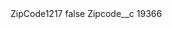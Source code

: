 <?xml version="1.0" encoding="UTF-8"?>
<CustomMetadata xmlns="http://soap.sforce.com/2006/04/metadata" xmlns:xsi="http://www.w3.org/2001/XMLSchema-instance" xmlns:xsd="http://www.w3.org/2001/XMLSchema">
    <label>ZipCode1217</label>
    <protected>false</protected>
    <values>
        <field>Zipcode__c</field>
        <value xsi:type="xsd:string">19366</value>
    </values>
</CustomMetadata>
